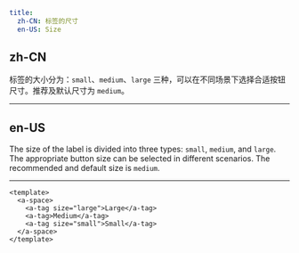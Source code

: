 ```yaml
title:
  zh-CN: 标签的尺寸
  en-US: Size
```

## zh-CN

标签的大小分为：`small`、`medium`、`large` 三种，可以在不同场景下选择合适按钮尺寸。推荐及默认尺寸为 `medium`。

---

## en-US

The size of the label is divided into three types: `small`, `medium`, and `large`. The appropriate button size can be selected in different scenarios. The recommended and default size is `medium`.

---

```vue
<template>
  <a-space>
    <a-tag size="large">Large</a-tag>
    <a-tag>Medium</a-tag>
    <a-tag size="small">Small</a-tag>
  </a-space>
</template>
```
